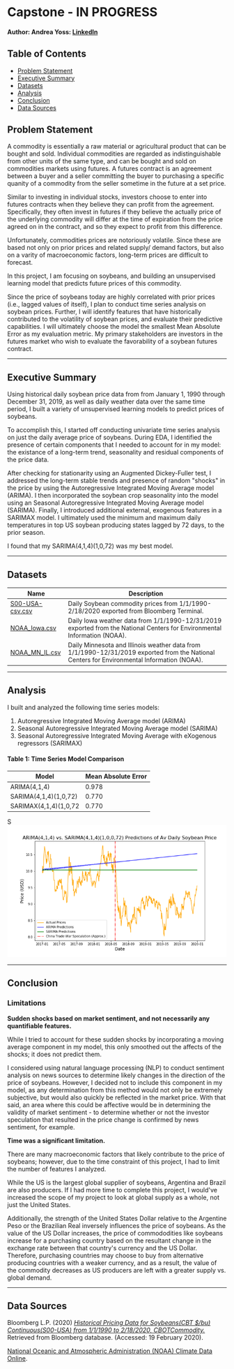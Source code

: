 # Capstone - IN PROGRESS
  
#### Author: Andrea Yoss: [LinkedIn](https://www.linkedin.com/in/andreayoss/)


## Table of Contents

- [Problem Statement](#Problem-Statement)
- [Executive Summary](#Executive-Summary)
- [Datasets](#Datasets)
- [Analysis](#Analysis)
- [Conclusion](#Conclusion)
- [Data Sources](#Data-Sources)


## Problem Statement

A commodity is essentially a raw material or agricultural product that can be bought and sold.  Individual commodities are regarded as indistinguishable from other units of the same type, and can be bought and sold on commodities markets using futures.  A futures contract is  an agreement between a buyer and a seller committing the buyer to purchasing a specific quanity of a commodity from the seller sometime in the future at a set price. 

Similar to investing in individual stocks, investors choose to enter into futures contracts when they believe they can profit from the agreement.  Specifically, they often invest in futures if they believe the actually price of the underlying commodity will differ at the time of expiration from the price agreed on in the contract, and so they expect to profit from this difference.  

Unfortunately, commodities prices are notoriously volatile.  Since these are based not only on prior prices and related supply/ demand factors, but also on a varity of macroeconomic factors, long-term prices are difficult to forecast.

In this project, I am focusing on soybeans, and building an unsupervised learning model that predicts future prices of this commodity.

Since the price of soybeans today are highly correlated with prior prices (i.e., lagged values of itself), I plan to conduct time series analysis on soybean prices. Further, I will identify features that have historically contributed to the volatility of soybean prices, and evaluate their predictive capabilities. I will ultimately choose the model the smallest Mean Absolute Error as my evaluation metric.  My primary stakeholders are investors in the futures market who wish to evaluate the favorability of a soybean futures contract. 
  
----

## Executive Summary

Using historical daily soybean price data from from January 1, 1990 through December 31, 2019, as well as daily weather data over the same time period, I built a variety of unsupervised learning models to predict prices of soybeans.

To accomplish this, I started off conducting univariate time series analysis on just the daily average price of soybeans. During EDA, I identified the presence of certain components that I needed to account for in my model: the existance of a long-term trend, seasonality and residual components of the price data. 

After checking for stationarity using an Augmented Dickey-Fuller test, I addressed the long-term stable trends and presence of random "shocks" in the price by using the Autoregressive Integrated Moving Average model (ARIMA). I then incorporated the soybean crop seasonality into the model using an Seasonal Autoregressive Integrated Moving Average model (SARIMA).  Finally, I introduced additional external, exogenous features in a SARIMAX model.  I ultimately used the minimum and maximum daily temperatures in top US soybean producing states lagged by 72 days, to the prior season.

I found that my SARIMA(4,1,4)(1,0,72) was my best model.  

----


## Datasets

|Name|Description|
|---|---|
|[S00-USA-csv.csv](/Data/S00-USA-csv.csv)| Daily Soybean commodity prices from 1/1/1990- 2/18/2020 exported from Bloomberg Terminal.|
|[NOAA_Iowa.csv](/Data/NOAA_Iowa.csv)| Daily Iowa weather data from 1/1/1990-12/31/2019 exported from the National Centers for Environmental Information (NOAA).|
|[NOAA_MN_IL.csv](/Data/NOAA_MN_IL.csv)| Daily Minnesota and Illinois weather data from 1/1/1990-12/31/2019 exported from the National Centers for Environmental Information (NOAA).|
 

----

## Analysis

I built and analyzed the following time series models:
  
1. Autoregressive Integrated Moving Average model (ARIMA)
2. Seasonal Autoregressive Integrated Moving Average model (SARIMA)
3. Seasonal Autoregressive Integrated Moving Average with eXogenous regressors (SARIMAX)

#### Table 1: Time Series Model Comparison

|Model|Mean Absolute Error|
|---|---|
|ARIMA(4,1,4)| 0.978|
|SARIMA(4,1,4)(1,0,72)| 0.770|
|SARIMAX(4,1,4)(1,0,72|0.770|

S
<img src="Images/predictions_ARIMA_SARIMA.png">


----

## Conclusion


### Limitations

**Sudden shocks based on market sentiment, and not necessarily any quantifiable features.** 
  
While I tried to account for these sudden shocks by incorporating a moving average component in my model, this only smoothed out the affects of the shocks; it does not predict them. 

I considered using natural language processing (NLP) to conduct sentiment analysis on news sources to determine likely changes in the direction of the price of soybeans. However, I decided not to include this component in my model, as any determination from this method would not only be extremely subjective, but would also quickly be reflected in the market price. With that said, an area where this could be affective would be in determining the validity of market sentiment - to determine whether or not the investor speculation that resulted in the price change is confirmed by news sentiment, for example.
  
  
**Time was a significant limitation.**
  
There are many macroeconomic factors that likely contribute to the price of soybeans; however, due to the time constraint of this project, I had to limit the number of features I analyzed.  

While the US is the largest global supplier of soybeans, Argentina and Brazil are also producers.  If I had more time to complete this project, I would've increased the scope of my project to look at global supply as a whole, not just the United States.  
  
Additionally, the strength of the United States Dollar relative to the Argentine Peso or the Brazilian Real inversely influences the price of soybeans. As the value of the US Dollar increases, the price of commododities like soybeans increase for a purchasing country based on the resultant change in the exchange rate between that country's currency and the US Dollar. Therefore, purchasing countries may choose to buy from alternative producing countries with a weaker currency, and as a result, the value of the commodity decreases as US producers are left with a greater supply vs. global demand.




----

## Data Sources

Bloomberg L.P. (2020) *[Historical Pricing Data for Soybeans(CBT $/bu) Continuous(S00-USA) from 1/1/1990 to 2/18/2020, CBOTCommodity.](https://github.com/AndreaYoss/Capstone/blob/master/Data/S00-USA-csv.csv)* Retrieved from Bloomberg database. (Accessed: 19 February 2020).

[National Oceanic and Atmospheric Administration (NOAA) Climate Data Online](https://www.ncdc.noaa.gov/cdo-web/).









